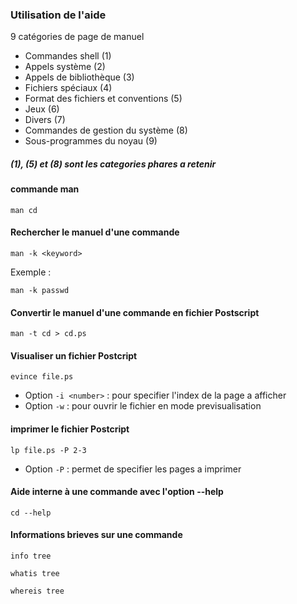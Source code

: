 ### Utilisation de l'aide 
9 catégories de page de manuel
- Commandes shell (1)
- Appels système (2) 
- Appels de bibliothèque (3)
- Fichiers spéciaux (4)
- Format des fichiers et conventions (5)
- Jeux (6)
- Divers (7)
- Commandes de gestion du système (8)
- Sous-programmes du noyau (9)

##### (1), (5) et (8) sont les categories phares a retenir
#### commande man
```
man cd 
```
#### Rechercher le manuel d'une commande 
```
man -k <keyword>
```
Exemple :
```
man -k passwd
```
#### Convertir le manuel d'une commande en fichier Postscript
```
man -t cd > cd.ps
```
#### Visualiser un fichier Postcript
```
evince file.ps
```
- Option ``` -i <number> ``` : pour specifier l'index de la page a afficher 
- Option ``` -w ``` : pour ouvrir le fichier en mode previsualisation 
#### imprimer le fichier Postcript
```
lp file.ps -P 2-3
```
- Option ``` -P ``` : permet de specifier les pages a imprimer 
#### Aide interne à une commande avec l'option --help
```
cd --help 
```
#### Informations brieves sur une commande 
```
info tree 
```

```
whatis tree
```

```
whereis tree
```
